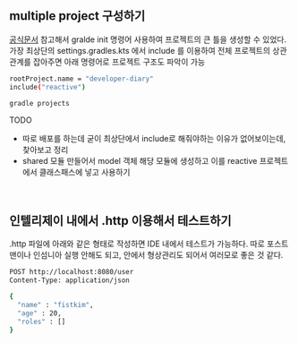## multiple project 구성하기
[공식문서](https://docs.gradle.org/7.4/userguide/multi_project_builds.html) 참고해서 gralde init 명령어 사용하여 프로젝트의 큰 틀을 생성할 수 있었다.
가장 최상단의 settings.gradles.kts 에서 include 를 이용하여 전체 프로젝트의 상관관계를 잡아주면 아래 명령어로 프로젝트 구조도 파악이 가능
```bash
rootProject.name = "developer-diary"
include("reactive")
```
```bash
gradle projects
```

TODO
* 따로 배포를 하는데 굳이 최상단에서 include로 해줘야하는 이유가 없어보이는데, 찾아보고 정리
* shared 모듈 만들어서 model 객체 해당 모듈에 생성하고 이를 reactive 프로젝트에서 클래스패스에 넣고 사용하기 

<br>

## 인텔리제이 내에서 .http 이용해서 테스트하기
.http 파일에 아래와 같은 형태로 작성하면 IDE 내에서 테스트가 가능하다. 따로 포스트맨이나 인섬니아 실행 안해도 되고, 안에서 형상관리도 되어서 여러모로 좋은 것 같다. 
```bash
POST http://localhost:8080/user
Content-Type: application/json

{
  "name" : "fistkim",
  "age" : 20,
  "roles" : []
}
```
